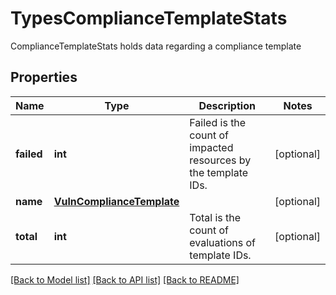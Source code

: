 # TypesComplianceTemplateStats

ComplianceTemplateStats holds data regarding a compliance template

## Properties
Name | Type | Description | Notes
------------ | ------------- | ------------- | -------------
**failed** | **int** | Failed is the count of impacted resources by the template IDs.  | [optional] 
**name** | [**VulnComplianceTemplate**](VulnComplianceTemplate.md) |  | [optional] 
**total** | **int** | Total is the count of evaluations of template IDs.  | [optional] 

[[Back to Model list]](../README.md#documentation-for-models) [[Back to API list]](../README.md#documentation-for-api-endpoints) [[Back to README]](../README.md)


